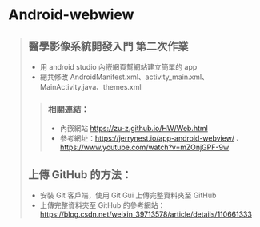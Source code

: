 # Android-webwiew
> ## 醫學影像系統開發入門 第二次作業
> 
  > - 用 android studio 內嵌網頁幫網站建立簡單的 app
  >- 總共修改 AndroidManifest.xml、activity_main.xml、MainActivity.java、themes.xml
  >
  > > ### 相關連結：
  > > 
  > >- 內嵌網站 https://zu-z.github.io/HW/Web.html
  > >- 參考網址：https://jerrynest.io/app-android-webview/ 、 https://www.youtube.com/watch?v=mZOnjGPF-9w
  >
>## 上傳 GitHub 的方法：
>
>- 安裝 Git 客戶端，使用 Git Gui 上傳完整資料夾至 GitHub
>- 上傳完整資料夾至 GitHub 的參考網站：https://blog.csdn.net/weixin_39713578/article/details/110661333
